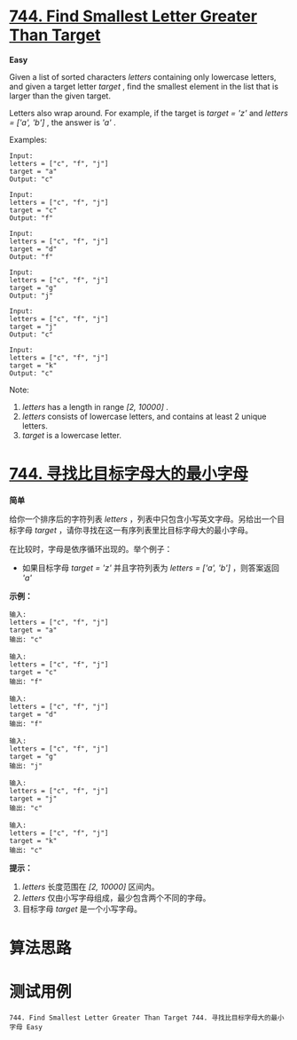# [744. Find Smallest Letter Greater Than Target][enTitle]

**Easy**

Given a list of sorted characters  *letters*  containing only lowercase letters, and given a target letter  *target* , find the smallest element in the list that is larger than the given target.

Letters also wrap around. For example, if the target is  *target = 'z'*  and  *letters = ['a', 'b']* , the answer is  *'a'* .

Examples:

```
Input:
letters = ["c", "f", "j"]
target = "a"
Output: "c"

Input:
letters = ["c", "f", "j"]
target = "c"
Output: "f"

Input:
letters = ["c", "f", "j"]
target = "d"
Output: "f"

Input:
letters = ["c", "f", "j"]
target = "g"
Output: "j"

Input:
letters = ["c", "f", "j"]
target = "j"
Output: "c"

Input:
letters = ["c", "f", "j"]
target = "k"
Output: "c"

```



Note:

1.  *letters*  has a length in range  *[2, 10000]* . 
2.  *letters*  consists of lowercase letters, and contains at least 2 unique letters. 
3.  *target*  is a lowercase letter.




# [744. 寻找比目标字母大的最小字母][cnTitle]

**简单**

给你一个排序后的字符列表  *letters*  ，列表中只包含小写英文字母。另给出一个目标字母  *target* ，请你寻找在这一有序列表里比目标字母大的最小字母。

在比较时，字母是依序循环出现的。举个例子：

- 如果目标字母  *target = 'z'*  并且字符列表为  *letters = ['a', 'b']* ，则答案返回  *'a'* 



**示例：** 

```
输入:
letters = ["c", "f", "j"]
target = "a"
输出: "c"

输入:
letters = ["c", "f", "j"]
target = "c"
输出: "f"

输入:
letters = ["c", "f", "j"]
target = "d"
输出: "f"

输入:
letters = ["c", "f", "j"]
target = "g"
输出: "j"

输入:
letters = ["c", "f", "j"]
target = "j"
输出: "c"

输入:
letters = ["c", "f", "j"]
target = "k"
输出: "c"

```



**提示：** 

1.  *letters* 长度范围在 *[2, 10000]* 区间内。 
2.  *letters*  仅由小写字母组成，最少包含两个不同的字母。 
3. 目标字母 *target*  是一个小写字母。




# 算法思路

# 测试用例
```
744. Find Smallest Letter Greater Than Target 744. 寻找比目标字母大的最小字母 Easy
```

[enTitle]: https://leetcode.com/problems/find-smallest-letter-greater-than-target/
[cnTitle]: https://leetcode-cn.com/problems/find-smallest-letter-greater-than-target/
